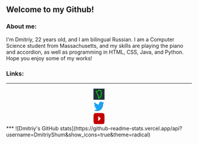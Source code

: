
## Welcome to my Github!

### About me:
I'm Dmitriy, 22 years old, and I am bilingual Russian. I am a Computer Science student from Massachusetts, and my skills are playing the piano and accordion, as well as programming in HTML, CSS, Java, and Python. Hope you enjoy some of my works!

### Links:
***
<center><a href="https://www.dhotspot.xyz"><img src="logo.ico" width="30" height="30"></a></center>
<center><a href="https://www.twitter.com/DmitriyShumkin"><img src="twitter.png" width="30" height="30"></a></center>
<center><a href="https://www.youtube.com/channel/UCKQvTzeTizeamrvI9J4-t5A"><img src="yt.png" width="30" height="30"></a></center>
***
![Dmitriy's GitHub stats](https://github-readme-stats.vercel.app/api?username=DmitriyShum&show_icons=true&theme=radical)
